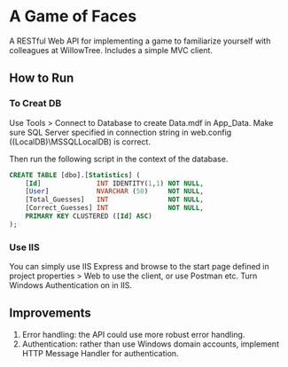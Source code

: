 # A Game of Faces

A RESTful Web API for implementing a game to familiarize yourself with colleagues at WillowTree. Includes a simple MVC client.

## How to Run

### To Creat DB

Use Tools > Connect to Database to create Data.mdf in App_Data. Make sure SQL Server specified in connection string in web.config ((LocalDB)\MSSQLLocalDB) is correct.

Then run the following script in the context of the database.

```SQL
CREATE TABLE [dbo].[Statistics] (
    [Id]              INT IDENTITY(1,1) NOT NULL,
    [User]            NVARCHAR (50)     NOT NULL,
    [Total_Guesses]   INT               NOT NULL,
    [Correct_Guesses] INT               NOT NULL,
    PRIMARY KEY CLUSTERED ([Id] ASC)
);
```

### Use IIS

You can simply use IIS Express and browse to the start page defined in project properties > Web to use the client, or use Postman etc. Turn Windows Authentication on in IIS.

## Improvements

1. Error handling: the API could use more robust error handling.
2. Authentication: rather than use Windows domain accounts, implement HTTP Message Handler for authentication.